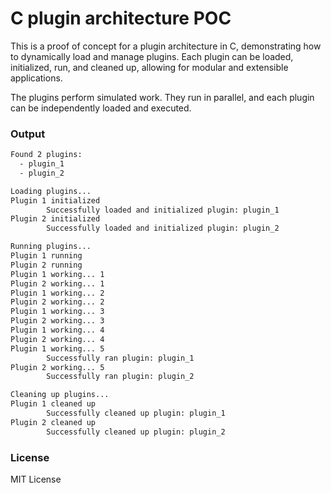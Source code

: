# C plugin architecture POC

This is a proof of concept for a plugin architecture in C, demonstrating how to dynamically load and manage plugins.
Each plugin can be loaded, initialized, run, and cleaned up, allowing for modular and extensible applications.

The plugins perform simulated work. They run in parallel, and each plugin can be independently loaded and executed.


### Output
```bash
Found 2 plugins:
  - plugin_1
  - plugin_2

Loading plugins...
Plugin 1 initialized
        Successfully loaded and initialized plugin: plugin_1
Plugin 2 initialized
        Successfully loaded and initialized plugin: plugin_2

Running plugins...
Plugin 1 running
Plugin 2 running
Plugin 1 working... 1
Plugin 2 working... 1
Plugin 1 working... 2
Plugin 2 working... 2
Plugin 1 working... 3
Plugin 2 working... 3
Plugin 1 working... 4
Plugin 2 working... 4
Plugin 1 working... 5
        Successfully ran plugin: plugin_1
Plugin 2 working... 5
        Successfully ran plugin: plugin_2

Cleaning up plugins...
Plugin 1 cleaned up
        Successfully cleaned up plugin: plugin_1
Plugin 2 cleaned up
        Successfully cleaned up plugin: plugin_2
```

### License
MIT License

